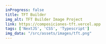 ```yaml
---
inProgress: false
title: TFT Builder
img_alt: TFT Builder Image Project
link: https://composiciones-tft.vercel.app
tags: ['NextJS', 'CSS', 'Typescript']
img_data: "/src/assets/images/tft.png"
---
```

